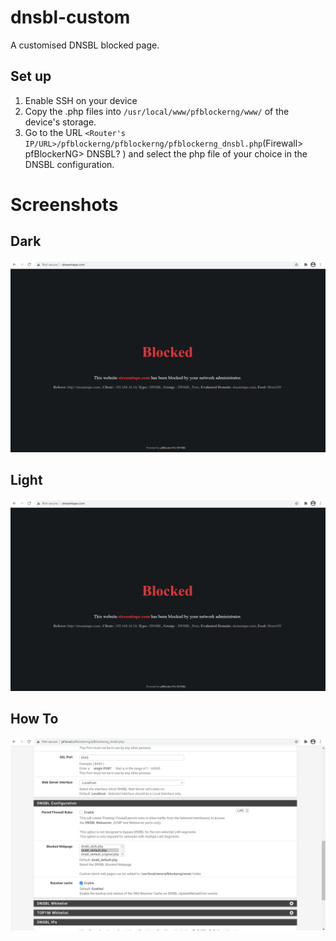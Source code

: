 # dnsbl-custom

A customised DNSBL blocked page.

## Set up

1. Enable SSH on your device
2. Copy the .php files into `/usr/local/www/pfblockerng/www/` of the device's storage.
3. Go to the URL `<Router's IP/URL>/pfblockerng/pfblockerng/pfblockerng_dnsbl.php`(Firewall> pfBlockerNG> DNSBL? ) and select the php file of your choice in the DNSBL configuration.

# Screenshots

## Dark

![Dark](Screenshots/dnsbl_dark.png)

## Light

![Dark](Screenshots/dnsbl_dark.png)

## How To

![Dark](Screenshots/how_to.png)
